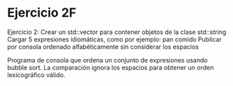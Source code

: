 # Ejercicio 2F

Ejercicio 2:
Crear un std::vector para contener objetos de la clase std::string
Cargar 5 expresiones idiomáticas, como por ejemplo: pan comido
Publicar por consola ordenado alfabéticamente sin considerar los espacios

Programa de consola que ordena un conjunto de expresiones usando bubble sort. La comparación ignora los espacios para obtener un orden lexicográfico válido.
